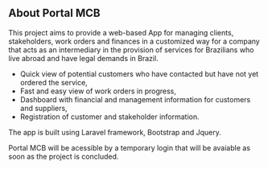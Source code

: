 ## About Portal MCB

This project aims to provide a web-based App for managing clients, stakeholders, work orders and finances in a customized way for a company that acts as an intermediary in the provision of services for Brazilians who live abroad and have legal demands in Brazil.

-   Quick view of potential customers who have contacted but have not yet ordered the service,
-   Fast and easy view of work orders in progress,
-   Dashboard with financial and management information for customers and suppliers,
-   Registration of customer and stakeholder information.

The app is built using Laravel framework, Bootstrap and Jquery.

Portal MCB will be acessible by a temporary login that will be avaiable as soon as the project is concluded.
